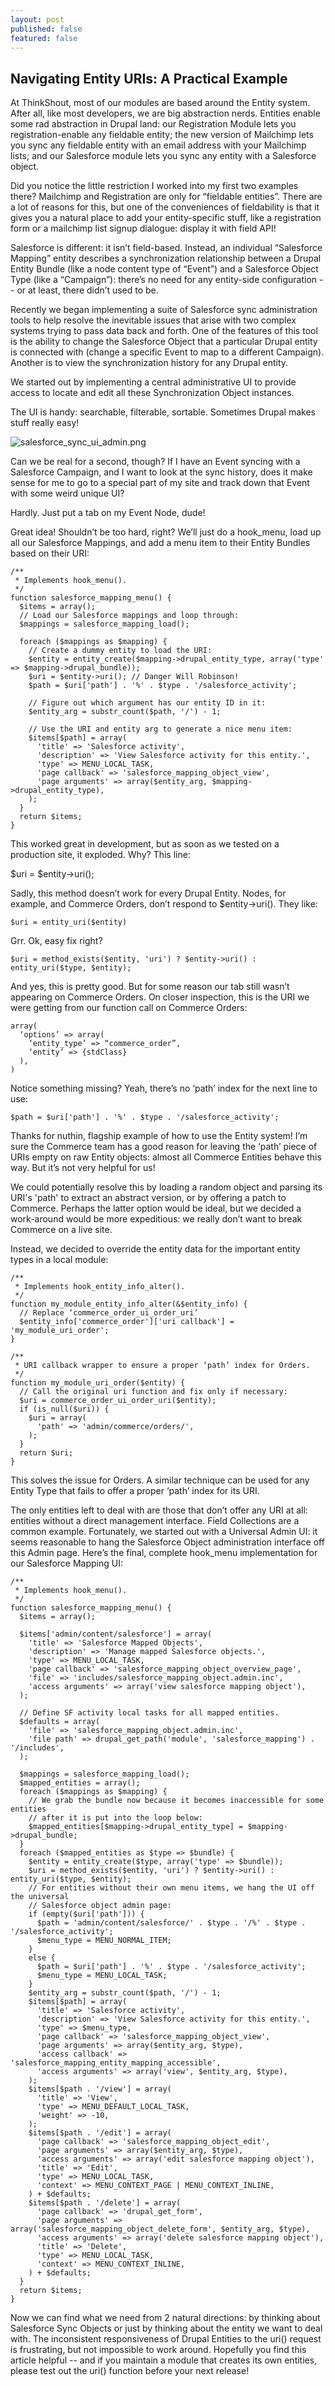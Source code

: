 ```yaml
---
layout: post
published: false
featured: false
---
```


## Navigating Entity URIs: A Practical Example

At ThinkShout, most of our modules are based around the Entity system. After all, like most developers, we are big abstraction nerds. Entities enable some rad abstraction in Drupal land: our Registration Module lets you registration-enable any fieldable entity; the new version of Mailchimp lets you sync any fieldable entity with an email address with your Mailchimp lists; and our Salesforce module lets you sync any entity with a Salesforce object.

Did you notice the little restriction I worked into my first two examples there? Mailchimp and Registration are only for “fieldable entities”. There are a lot of reasons for this, but one of the conveniences of fieldability is that it gives you a natural place to add your entity-specific stuff, like a registration form or a mailchimp list signup dialogue: display it with field API!

Salesforce is different: it isn’t field-based. Instead, an individual “Salesforce Mapping” entity describes a synchronization relationship between a Drupal Entity Bundle (like a node content type of “Event”) and a Salesforce Object Type (like a “Campaign”): there’s no need for any entity-side configuration -- or at least, there didn’t used to be.

Recently we began implementing a suite of Salesforce sync administration tools to help resolve the inevitable issues that arise with two complex systems trying to pass data back and forth. One of the features of this tool is the ability to change the Salesforce Object that a particular Drupal entity is connected with (change a specific Event to map to a different Campaign). Another is to view the synchronization history for any Drupal entity.

We started out by implementing a central administrative UI to provide access to locate and edit all these Synchronization Object instances.

The UI is handy: searchable, filterable, sortable. Sometimes Drupal makes stuff really easy!

![salesforce_sync_ui_admin.png](/assets/images/blog/salesforce_sync_ui_admin.png)

Can we be real for a second, though? If I have an Event syncing with a Salesforce Campaign, and I want to look at the sync history, does it make sense for me to go to a special part of my site and track down that Event with some weird unique UI? 

Hardly. Just put a tab on my Event Node, dude!

Great idea! Shouldn’t be too hard, right? We’ll just do a hook_menu, load up all our Salesforce Mappings, and add a menu item to their Entity Bundles based on their URI:

    /**
     * Implements hook_menu().
     */
    function salesforce_mapping_menu() {
      $items = array();
      // Load our Salesforce mappings and loop through:
      $mappings = salesforce_mapping_load();
      
      foreach ($mappings as $mapping) {
        // Create a dummy entity to load the URI:
        $entity = entity_create($mapping->drupal_entity_type, array('type' => $mapping->drupal_bundle));
        $uri = $entity->uri(); // Danger Will Robinson!
        $path = $uri['path'] . '%' . $type . '/salesforce_activity';
        
        // Figure out which argument has our entity ID in it:
        $entity_arg = substr_count($path, '/') - 1;
        
        // Use the URI and entity arg to generate a nice menu item:
        $items[$path] = array(
          'title' => 'Salesforce activity',
          'description' => 'View Salesforce activity for this entity.',
          'type' => MENU_LOCAL_TASK,
          'page callback' => 'salesforce_mapping_object_view',
          'page arguments' => array($entity_arg, $mapping->drupal_entity_type),
        );
      }
      return $items;
    }

This worked great in development, but as soon as we tested on a production site, it exploded. Why? This line:

$uri = $entity->uri();

Sadly, this method doesn’t work for every Drupal Entity. Nodes, for example, and Commerce Orders, don’t respond to $entity->uri(). They like:

    $uri = entity_uri($entity)

Grr. Ok, easy fix right?

    $uri = method_exists($entity, 'uri') ? $entity->uri() : entity_uri($type, $entity);

And yes, this is pretty good. But for some reason our tab still wasn’t appearing on Commerce Orders. On closer inspection, this is the URI we were getting from our function call on Commerce Orders:

    array(
      ‘options’ => array(
        ‘entity_type’ => “commerce_order”,
        ‘entity’ => {stdClass}
      ),
    )

Notice something missing? Yeah, there’s no ‘path’ index for the next line to use:

    $path = $uri['path'] . '%' . $type . '/salesforce_activity';

Thanks for nuthin, flagship example of how to use the Entity system! I’m sure the Commerce team has a good reason for leaving the ‘path’ piece of URIs empty on raw Entity objects: almost all Commerce Entities behave this way. But it’s not very helpful for us!

We could potentially resolve this by loading a random object and parsing its URI's 'path' to extract an abstract version, or by offering a patch to Commerce. Perhaps the latter option would be ideal, but we decided a work-around would be more expeditious: we really don’t want to break Commerce on a live site.

Instead, we decided to override the entity data for the important entity types in a local module:

    /**
     * Implements hook_entity_info_alter().
     */
    function my_module_entity_info_alter(&$entity_info) {
      // Replace ‘commerce_order_ui_order_uri’
      $entity_info['commerce_order']['uri callback'] = 'my_module_uri_order';
    }
    
    /**
     * URI callback wrapper to ensure a proper ‘path’ index for Orders.
     */
    function my_module_uri_order($entity) {
      // Call the original uri function and fix only if necessary:
      $uri = commerce_order_ui_order_uri($entity);
      if (is_null($uri)) {
        $uri = array(
          'path' => 'admin/commerce/orders/',
        );
      }
      return $uri;
    }
    
This solves the issue for Orders. A similar technique can be used for any Entity Type that fails to offer a proper ‘path’ index for its URI.

The only entities left to deal with are those that don’t offer any URI at all: entities without a direct management interface. Field Collections are a common example. Fortunately, we started out with a Universal Admin UI: it seems reasonable to hang the Salesforce Object administration interface off this Admin page. Here’s the final, complete hook_menu implementation for our Salesforce Mapping UI:

    /**
     * Implements hook_menu().
     */
    function salesforce_mapping_menu() {
      $items = array();
    
      $items['admin/content/salesforce'] = array(
        'title' => 'Salesforce Mapped Objects',
        'description' => 'Manage mapped Salesforce objects.',
        'type' => MENU_LOCAL_TASK,
        'page callback' => 'salesforce_mapping_object_overview_page',
        'file' => 'includes/salesforce_mapping_object.admin.inc',
        'access arguments' => array('view salesforce mapping object'),
      );
    
      // Define SF activity local tasks for all mapped entities.
      $defaults = array(
        'file' => 'salesforce_mapping_object.admin.inc',
        'file path' => drupal_get_path('module', 'salesforce_mapping') . '/includes',
      );
    
      $mappings = salesforce_mapping_load();
      $mapped_entities = array();
      foreach ($mappings as $mapping) {
        // We grab the bundle now because it becomes inaccessible for some entities
        // after it is put into the loop below:
        $mapped_entities[$mapping->drupal_entity_type] = $mapping->drupal_bundle;
      }
      foreach ($mapped_entities as $type => $bundle) {
        $entity = entity_create($type, array('type' => $bundle));
        $uri = method_exists($entity, 'uri') ? $entity->uri() : entity_uri($type, $entity);
        // For entities without their own menu items, we hang the UI off the universal
        // Salesforce object admin page:
        if (empty($uri['path'])) {
          $path = 'admin/content/salesforce/' . $type . '/%' . $type . '/salesforce_activity';
          $menu_type = MENU_NORMAL_ITEM;
        }
        else {
          $path = $uri['path'] . '%' . $type . '/salesforce_activity';
          $menu_type = MENU_LOCAL_TASK;
        }
        $entity_arg = substr_count($path, '/') - 1;
        $items[$path] = array(
          'title' => 'Salesforce activity',
          'description' => 'View Salesforce activity for this entity.',
          'type' => $menu_type,
          'page callback' => 'salesforce_mapping_object_view',
          'page arguments' => array($entity_arg, $type),
          'access callback' => 'salesforce_mapping_entity_mapping_accessible',
          'access arguments' => array('view', $entity_arg, $type),
        );
        $items[$path . '/view'] = array(
          'title' => 'View',
          'type' => MENU_DEFAULT_LOCAL_TASK,
          'weight' => -10,
        );
        $items[$path . '/edit'] = array(
          'page callback' => 'salesforce_mapping_object_edit',
          'page arguments' => array($entity_arg, $type),
          'access arguments' => array('edit salesforce mapping object'),
          'title' => 'Edit',
          'type' => MENU_LOCAL_TASK,
          'context' => MENU_CONTEXT_PAGE | MENU_CONTEXT_INLINE,
        ) + $defaults;
        $items[$path . '/delete'] = array(
          'page callback' => 'drupal_get_form',
          'page arguments' => array('salesforce_mapping_object_delete_form', $entity_arg, $type),
          'access arguments' => array('delete salesforce mapping object'),
          'title' => 'Delete',
          'type' => MENU_LOCAL_TASK,
          'context' => MENU_CONTEXT_INLINE,
        ) + $defaults;
      }
      return $items;
    }

Now we can find what we need from 2 natural directions: by thinking about Salesforce Sync Objects or just by thinking about the entity we want to deal with. The inconsistent responsiveness of Drupal Entities to the uri() request is frustrating, but not impossible to work around. Hopefully you find this article helpful -- and if you maintain a module that creates its own entities, please test out the uri() function before your next release!
